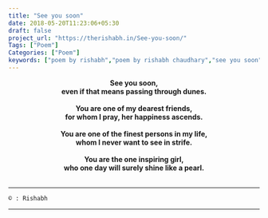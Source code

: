 ```yaml
---
title: "See you soon"
date: 2018-05-20T11:23:06+05:30
draft: false
project_url: "https://therishabh.in/See-you-soon/"
Tags: ["Poem"]
Categories: ["Poem"]
keywords: ["poem by rishabh","poem by rishabh chaudhary","see you soon"]
---
```



<center>
<b>
See you soon,<br>
even if that means passing through dunes.<br><br>
You are one of my dearest friends,<br>
for whom I pray, her happiness ascends.<br><br>
You are one of the finest persons in my life,<br>
whom I never want to see in strife.<br><br>
You are the one inspiring girl,<br>
who one day will surely shine like a pearl.<br><br>
</b></center>

___________________________________________
```
© : Rishabh
```

___________________________________________
